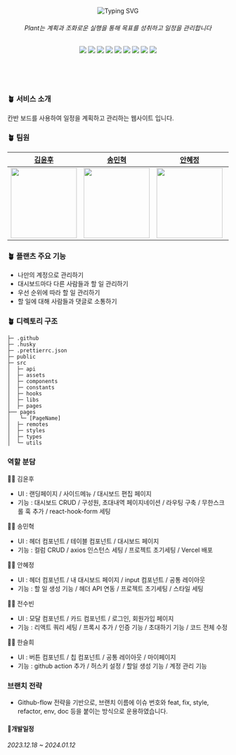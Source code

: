 
<p align="center">
  <img src="https://readme-typing-svg.herokuapp.com?font=Fira+Code&size=30&pause=2000&color=478D5F&center=true&vCenter=true&random=false&width=435&lines=Play+Planning+Plants+%F0%9F%8C%B1" alt="Typing SVG">
</p>

###### <p align="center">Plant는 계획과 조화로운 실행을 통해 목표를 성취하고 일정을 관리합니다</p>

<p align="center">
  <a >
    <img src="https://img.shields.io/badge/github%20actions-%232671E5.svg?style=plastic&logo=githubactions&logoColor=white"/>
  </a>
  <a >
    <img src="https://img.shields.io/badge/Next-black?style=plastic&logo=next.js&logoColor=white">
  </a>
  <a >
    <img src="https://img.shields.io/badge/javascript-F7DF1E?style=plastic&logo=javascript&logoColor=black">
  </a>
  <a >
    <img src="https://img.shields.io/badge/React-61DAFB?style=plastic&logo=React&logoColor=white"/>
  </a>
  <a >
    <img src="https://img.shields.io/badge/-React%20Query-FF4154?style=plastic&logo=react%20query&logoColor=white"/>
  </a>
  <a >
    <img src="https://img.shields.io/badge/React%20Hook%20Form-%23EC5990.svg?style=plastic&logo=reacthookform&logoColor=white"/>
  </a>
  <a >
    <img src="https://img.shields.io/badge/github-181717?style=plastic&logo=github&logoColor=white">
  </a>
  <a>
    <img src="https://img.shields.io/badge/ESLint-4B3263?style=plastic&logo=eslint&logoColor=white">
  </a>
  <a>
    <img src="https://img.shields.io/badge/vercel-%23000000.svg?style=plastic&logo=vercel&logoColor=white">
  </a>
</p>

</br>
</br>


<br />

### <span id="1">🪴 서비스 소개</span>
칸반 보드를 사용하여 일정을 계획하고 관리하는 웹사이트 입니다.

### <span id="2">🪴 팀원</span>
<div align="center">

|                            [김윤후](https://github.com/K-Y-Hoo)                            |                      [송민혁](https://github.com/BeMatthewsong)                       |                           [안혜정](https://github.com/hyejungan)                           |                              [전수빈](https://github.com/SoobinJ)                               |                           [한슬희](https://github.com/hanseulhee)                            |
| :----------------------------------------------------------------------------------------: | :----------------------------------------------------------------------------------------: | :---------------------------------------------------------------------------------------: | :---------------------------------------------------------------------------------------------: | :---------------------------------------------------------------------------------------: |
| <img src="https://avatars.githubusercontent.com/u/127609484?v=4" width="150" height="160"> | <img src="https://avatars.githubusercontent.com/u/98685266?v=4" width="150" height="160"> | <img src="https://avatars.githubusercontent.com/u/138510303?v=4" width="150" height="160"> | <img src="https://avatars.githubusercontent.com/u/77039033?v=4" width="150" height="160"> | <img src="https://avatars.githubusercontent.com/u/63100352?v=4" width="150" height="160"> |

</div>

### 🪴 플랜츠 주요 기능
- 나만의 계정으로 관리하기
- 대시보드마다 다른 사람들과 할 일 관리하기
- 우선 순위에 따라 할 일 관리하기
- 할 일에 대해 사람들과 댓글로 소통하기

### 🪴 디렉토리 구조 
```
├─ .github
├─ .husky
├─ .prettierrc.json
├─ public
├─ src
│  ├─ api
│  ├─ assets
│  ├─ components
│  ├─ constants
│  ├─ hooks
│  ├─ libs
│  ├─ pages
├── pages
│   └─ [PageName]
│  ├─ remotes
│  ├─ styles
│  ├─ types
│  └─ utils
```

### 역할 분담

🧑🏻 김윤후
- UI : 랜딩페이지 / 사이드메뉴 / 대시보드 편집 페이지
- 기능 : 대시보드 CRUD / 구성원, 초대내역 페이지네이션 / 라우팅 구축 / 무한스크롤 훅 추가 / react-hook-form 세팅

🧑🏻 송민혁
- UI : 헤더 컴포넌트 / 테이블 컴포넌트 / 대시보드 페이지
- 기능 :  컬럼 CRUD / axios 인스턴스 세팅 / 프로젝트 초기세팅 / Vercel 배포
  
👩🏻 안혜정
- UI : 헤더 컴포넌트 / 내 대시보드 페이지 / input 컴포넌트 / 공통 레이아웃
- 기능 :  할 일 생성 기능 / 헤더 API 연동 / 프로젝트 초기세팅 / 스타일 세팅

👩🏻 전수빈
- UI : 모달 컴포넌트 / 카드 컴포넌트 / 로그인, 회원가입 페이지
- 기능 :  리액트 쿼리 세팅 / 프록시 추가 / 인증 기능 / 초대하기 기능 / 코드 전체 수정

👩🏻 한슬희
- UI : 버튼 컴포넌트 / 칩 컴포넌트 / 공통 레이아웃 / 마이페이지
- 기능 :  github action 추가 / 허스키 설정 / 할일 생성 기능 / 계정 관리 기능

### 브랜치 전략
- Github-flow 전략을 기반으로, 브랜치 이름에 이슈 번호와 feat, fix, style, refactor, env, doc 등을 붙이는 방식으로 운용하였습니다.


#### <span id="4">🌵개발일정</span>
###### 2023.12.18 ~ 2024.01.12
  
